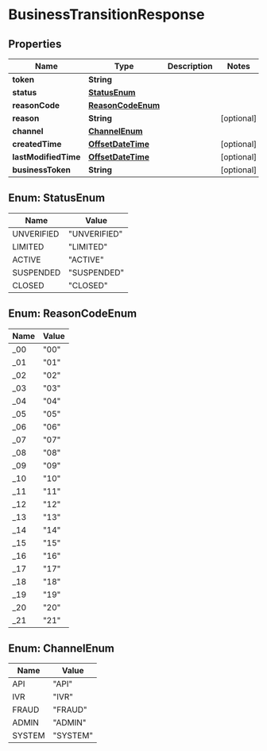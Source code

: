 
# BusinessTransitionResponse

## Properties
Name | Type | Description | Notes
------------ | ------------- | ------------- | -------------
**token** | **String** |  | 
**status** | [**StatusEnum**](#StatusEnum) |  | 
**reasonCode** | [**ReasonCodeEnum**](#ReasonCodeEnum) |  | 
**reason** | **String** |  |  [optional]
**channel** | [**ChannelEnum**](#ChannelEnum) |  | 
**createdTime** | [**OffsetDateTime**](OffsetDateTime.md) |  |  [optional]
**lastModifiedTime** | [**OffsetDateTime**](OffsetDateTime.md) |  |  [optional]
**businessToken** | **String** |  |  [optional]


<a name="StatusEnum"></a>
## Enum: StatusEnum
Name | Value
---- | -----
UNVERIFIED | &quot;UNVERIFIED&quot;
LIMITED | &quot;LIMITED&quot;
ACTIVE | &quot;ACTIVE&quot;
SUSPENDED | &quot;SUSPENDED&quot;
CLOSED | &quot;CLOSED&quot;


<a name="ReasonCodeEnum"></a>
## Enum: ReasonCodeEnum
Name | Value
---- | -----
_00 | &quot;00&quot;
_01 | &quot;01&quot;
_02 | &quot;02&quot;
_03 | &quot;03&quot;
_04 | &quot;04&quot;
_05 | &quot;05&quot;
_06 | &quot;06&quot;
_07 | &quot;07&quot;
_08 | &quot;08&quot;
_09 | &quot;09&quot;
_10 | &quot;10&quot;
_11 | &quot;11&quot;
_12 | &quot;12&quot;
_13 | &quot;13&quot;
_14 | &quot;14&quot;
_15 | &quot;15&quot;
_16 | &quot;16&quot;
_17 | &quot;17&quot;
_18 | &quot;18&quot;
_19 | &quot;19&quot;
_20 | &quot;20&quot;
_21 | &quot;21&quot;


<a name="ChannelEnum"></a>
## Enum: ChannelEnum
Name | Value
---- | -----
API | &quot;API&quot;
IVR | &quot;IVR&quot;
FRAUD | &quot;FRAUD&quot;
ADMIN | &quot;ADMIN&quot;
SYSTEM | &quot;SYSTEM&quot;



